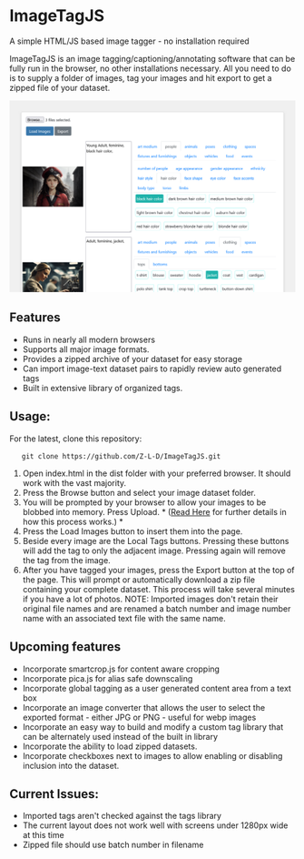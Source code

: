 # ImageTagJS
A simple HTML/JS based image tagger - no installation required


ImageTagJS is an image tagging/captioning/annotating software that can be fully run in the browser, no other installations necessary. All you need to do is to supply a folder of images, tag your images and hit export to get a zipped file of your dataset.

<img src="ImageTagJS.png"/>

## Features
<ul>
    <li>Runs in nearly all modern browsers</li>
    <li>Supports all major image formats.</li>
    <li>Provides a zipped archive of your dataset for easy storage</li>
    <li>Can import image-text dataset pairs to rapidly review auto generated tags</li>
    <li>Built in extensive library of organized tags.</li>
</ul>

## Usage:

For the latest, clone this repository:

```
   git clone https://github.com/Z-L-D/ImageTagJS.git
```

<ol>
    <li>Open index.html in the dist folder with your preferred browser. It should work with the vast majority.</li>
    <li>Press the Browse button and select your image dataset folder.</li>
    <li>You will be prompted by your browser to allow your images to be blobbed into memory. Press Upload. * (<a href="https://developer.mozilla.org/en-US/docs/Web/API/HTMLInputElement/webkitdirectory">Read Here</a> for further details in how this process works.) * </li>
    <li>Press the Load Images button to insert them into the page.</li>
    <li>Beside every image are the Local Tags buttons. Pressing these buttons will add the tag to only the adjacent image. Pressing again will remove the tag from the image.</li>
    <li>After you have tagged your images, press the Export button at the top of the page. This will prompt or automatically download a zip file containing your complete dataset. This process will take several minutes if you have a lot of photos. NOTE: Imported images don't retain their original file names and are renamed a batch number and image number name with an associated text file with the same name. </li>
</ol> 

## Upcoming features
<ul>
    <li>Incorporate smartcrop.js for content aware cropping</li>
    <li>Incorporate pica.js for alias safe downscaling</li>
    <li>Incorporate global tagging as a user generated content area from a text box</li>
    <li>Incorporate an image converter that allows the user to select the exported format - either JPG or PNG - useful for webp images</li>
    <li>Incorporate an easy way to build and modify a custom tag library that can be alternately used instead of the built in library</li>
    <li>Incorporate the ability to load zipped datasets.</li>
    <li>Incorporate checkboxes next to images to allow enabling or disabling inclusion into the dataset.</li>
</ul>

## Current Issues:
<ul>
    <li>Imported tags aren't checked against the tags library</li>
    <li>The current layout does not work well with screens under 1280px wide at this time</li>
    <li>Zipped file should use batch number in filename</li>
</ul>